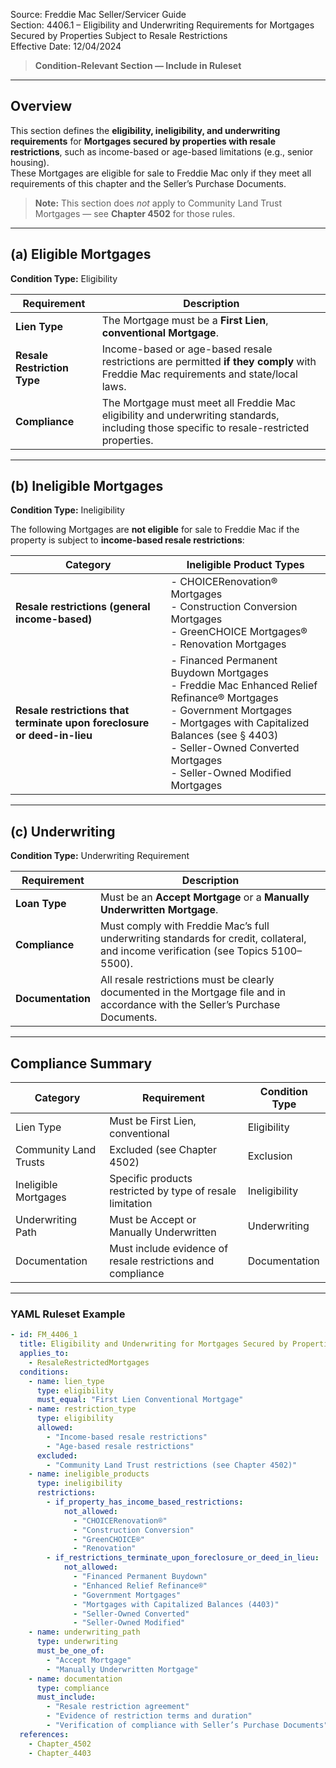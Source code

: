 Source: Freddie Mac Seller/Servicer Guide  
Section: 4406.1 – Eligibility and Underwriting Requirements for Mortgages Secured by Properties Subject to Resale Restrictions  
Effective Date: 12/04/2024  

> **Condition-Relevant Section — Include in Ruleset**

---

## Overview  
This section defines the **eligibility, ineligibility, and underwriting requirements** for **Mortgages secured by properties with resale restrictions**, such as income-based or age-based limitations (e.g., senior housing).  
These Mortgages are eligible for sale to Freddie Mac only if they meet all requirements of this chapter and the Seller’s Purchase Documents.  

> **Note:** This section does *not* apply to Community Land Trust Mortgages — see **Chapter 4502** for those rules.

---

## (a) Eligible Mortgages  
**Condition Type:** Eligibility  

| Requirement | Description |
|--------------|-------------|
| **Lien Type** | The Mortgage must be a **First Lien**, **conventional Mortgage**. |
| **Resale Restriction Type** | Income-based or age-based resale restrictions are permitted **if they comply** with Freddie Mac requirements and state/local laws. |
| **Compliance** | The Mortgage must meet all Freddie Mac eligibility and underwriting standards, including those specific to resale-restricted properties. |

---

## (b) Ineligible Mortgages  
**Condition Type:** Ineligibility  

The following Mortgages are **not eligible** for sale to Freddie Mac if the property is subject to **income-based resale restrictions**:

| Category | Ineligible Product Types |
|-----------|--------------------------|
| **Resale restrictions (general income-based)** | - CHOICERenovation® Mortgages<br>- Construction Conversion Mortgages<br>- GreenCHOICE Mortgages®<br>- Renovation Mortgages |
| **Resale restrictions that terminate upon foreclosure or deed-in-lieu** | - Financed Permanent Buydown Mortgages<br>- Freddie Mac Enhanced Relief Refinance® Mortgages<br>- Government Mortgages<br>- Mortgages with Capitalized Balances (see § 4403)<br>- Seller-Owned Converted Mortgages<br>- Seller-Owned Modified Mortgages |

---

## (c) Underwriting  
**Condition Type:** Underwriting Requirement  

| Requirement | Description |
|--------------|-------------|
| **Loan Type** | Must be an **Accept Mortgage** or a **Manually Underwritten Mortgage**. |
| **Compliance** | Must comply with Freddie Mac’s full underwriting standards for credit, collateral, and income verification (see Topics 5100–5500). |
| **Documentation** | All resale restrictions must be clearly documented in the Mortgage file and in accordance with the Seller’s Purchase Documents. |

---

## Compliance Summary  

| Category | Requirement | Condition Type |
|-----------|-------------|----------------|
| Lien Type | Must be First Lien, conventional | Eligibility |
| Community Land Trusts | Excluded (see Chapter 4502) | Exclusion |
| Ineligible Mortgages | Specific products restricted by type of resale limitation | Ineligibility |
| Underwriting Path | Must be Accept or Manually Underwritten | Underwriting |
| Documentation | Must include evidence of resale restrictions and compliance | Documentation |

---

### YAML Ruleset Example  

```yaml
- id: FM_4406_1
  title: Eligibility and Underwriting for Mortgages Secured by Properties with Resale Restrictions
  applies_to:
    - ResaleRestrictedMortgages
  conditions:
    - name: lien_type
      type: eligibility
      must_equal: "First Lien Conventional Mortgage"
    - name: restriction_type
      type: eligibility
      allowed:
        - "Income-based resale restrictions"
        - "Age-based resale restrictions"
      excluded:
        - "Community Land Trust restrictions (see Chapter 4502)"
    - name: ineligible_products
      type: ineligibility
      restrictions:
        - if_property_has_income_based_restrictions:
            not_allowed:
              - "CHOICERenovation®"
              - "Construction Conversion"
              - "GreenCHOICE®"
              - "Renovation"
        - if_restrictions_terminate_upon_foreclosure_or_deed_in_lieu:
            not_allowed:
              - "Financed Permanent Buydown"
              - "Enhanced Relief Refinance®"
              - "Government Mortgages"
              - "Mortgages with Capitalized Balances (4403)"
              - "Seller-Owned Converted"
              - "Seller-Owned Modified"
    - name: underwriting_path
      type: underwriting
      must_be_one_of:
        - "Accept Mortgage"
        - "Manually Underwritten Mortgage"
    - name: documentation
      type: compliance
      must_include:
        - "Resale restriction agreement"
        - "Evidence of restriction terms and duration"
        - "Verification of compliance with Seller’s Purchase Documents"
  references:
    - Chapter_4502
    - Chapter_4403
